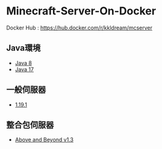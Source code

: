 # Minecraft-Server-On-Docker

Docker Hub : https://hub.docker.com/r/kkldream/mcserver

## Java環境

* [Java 8](https://github.com/kkldream/mcserver-docker/tree/java8)
* [Java 17](https://github.com/kkldream/mcserver-docker/tree/java17)

## 一般伺服器

* [1.19.1](https://github.com/kkldream/mcserver-docker/tree/1.19.1)

## 整合包伺服器

* [Above and Beyond v1.3](https://github.com/kkldream/mcserver-docker/tree/Above-and-Beyond-v1.3)